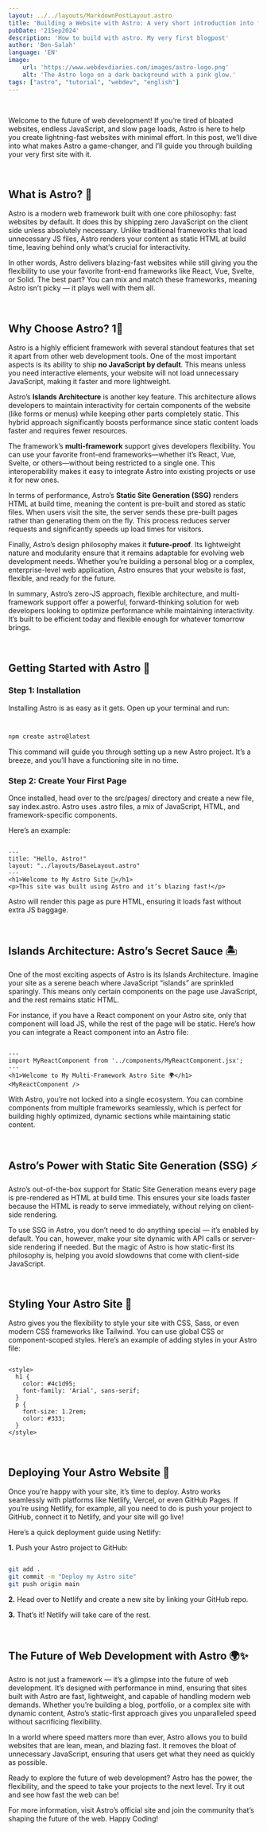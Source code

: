 ```yaml
---
layout: ../../layouts/MarkdownPostLayout.astro
title: 'Building a Website with Astro: A very short introduction into future Web Development'
pubDate: '21Sep2024'
description: 'How to build with astro. My very first blogpost'
author: 'Ben-Salah'
language: 'EN'
image:
    url: 'https://www.webdevdiaries.com/images/astro-logo.png'
    alt: 'The Astro logo on a dark background with a pink glow.'
tags: ["astro", "tutorial", "webdev", "english"]
---
```

<br>

Welcome to the future of web development! If you’re tired of bloated websites, endless JavaScript, and slow page loads, Astro is here to help you create lightning-fast websites with minimal effort. In this post, we’ll dive into what makes Astro a game-changer, and I’ll guide you through building your very first site with it.

<br>

## What is Astro? 🤔

Astro is a modern web framework built with one core philosophy: fast websites by default. It does this by shipping zero JavaScript on the client side unless absolutely necessary. Unlike traditional frameworks that load unnecessary JS files, Astro renders your content as static HTML at build time, leaving behind only what’s crucial for interactivity.

In other words, Astro delivers blazing-fast websites while still giving you the flexibility to use your favorite front-end frameworks like React, Vue, Svelte, or Solid. The best part? You can mix and match these frameworks, meaning Astro isn’t picky — it plays well with them all.

<br>

## Why Choose Astro? 1🌟

Astro is a highly efficient framework with several standout features that set it apart from other web development tools. One of the most important aspects is its ability to ship **no JavaScript by default**. This means unless you need interactive elements, your website will not load unnecessary JavaScript, making it faster and more lightweight.

Astro’s **Islands Architecture** is another key feature. This architecture allows developers to maintain interactivity for certain components of the website (like forms or menus) while keeping other parts completely static. This hybrid approach significantly boosts performance since static content loads faster and requires fewer resources.

The framework’s **multi-framework** support gives developers flexibility. You can use your favorite front-end frameworks—whether it’s React, Vue, Svelte, or others—without being restricted to a single one. This interoperability makes it easy to integrate Astro into existing projects or use it for new ones.

In terms of performance, Astro’s **Static Site Generation (SSG)** renders HTML at build time, meaning the content is pre-built and stored as static files. When users visit the site, the server sends these pre-built pages rather than generating them on the fly. This process reduces server requests and significantly speeds up load times for visitors.

Finally, Astro’s design philosophy makes it **future-proof**. Its lightweight nature and modularity ensure that it remains adaptable for evolving web development needs. Whether you’re building a personal blog or a complex, enterprise-level web application, Astro ensures that your website is fast, flexible, and ready for the future.

In summary, Astro’s zero-JS approach, flexible architecture, and multi-framework support offer a powerful, forward-thinking solution for web developers looking to optimize performance while maintaining interactivity. It’s built to be efficient today and flexible enough for whatever tomorrow brings.

<br>

## Getting Started with Astro 🚀

### Step 1: Installation
Installing Astro is as easy as it gets. Open up your terminal and run:

```bash


npm create astro@latest


```

This command will guide you through setting up a new Astro project. It’s a breeze, and you’ll have a functioning site in no time.

### Step 2: Create Your First Page
Once installed, head over to the src/pages/ directory and create a new file, say index.astro. Astro uses .astro files, a mix of JavaScript, HTML, and framework-specific components.

Here’s an example:

```astro

---
title: "Hello, Astro!"
layout: "../layouts/BaseLayout.astro"
---
<h1>Welcome to My Astro Site 🌟</h1>
<p>This site was built using Astro and it’s blazing fast!</p>

```

Astro will render this page as pure HTML, ensuring it loads fast without extra JS baggage.

<br>

## Islands Architecture: Astro’s Secret Sauce 🏝️

One of the most exciting aspects of Astro is its Islands Architecture. Imagine your site as a serene beach where JavaScript “islands” are sprinkled sparingly. This means only certain components on the page use JavaScript, and the rest remains static HTML.

For instance, if you have a React component on your Astro site, only that component will load JS, while the rest of the page will be static. Here’s how you can integrate a React component into an Astro file:

```astro

---
import MyReactComponent from '../components/MyReactComponent.jsx';
---
<h1>Welcome to My Multi-Framework Astro Site 🌍</h1>
<MyReactComponent />

```

With Astro, you’re not locked into a single ecosystem. You can combine components from multiple frameworks seamlessly, which is perfect for building highly optimized, dynamic sections while maintaining static content.

<br>

## Astro’s Power with Static Site Generation (SSG) ⚡

Astro’s out-of-the-box support for Static Site Generation means every page is pre-rendered as HTML at build time. This ensures your site loads faster because the HTML is ready to serve immediately, without relying on client-side rendering.

To use SSG in Astro, you don’t need to do anything special — it’s enabled by default. You can, however, make your site dynamic with API calls or server-side rendering if needed. But the magic of Astro is how static-first its philosophy is, helping you avoid slowdowns that come with client-side JavaScript.

<br>

## Styling Your Astro Site 🎨

Astro gives you the flexibility to style your site with CSS, Sass, or even modern CSS frameworks like Tailwind. You can use global CSS or component-scoped styles. Here’s an example of adding styles in your Astro file:

```astro

<style>
  h1 {
    color: #4c1d95;
    font-family: 'Arial', sans-serif;
  }
  p {
    font-size: 1.2rem;
    color: #333;
  }
</style>

```

<br>

## Deploying Your Astro Website 🛫

Once you’re happy with your site, it’s time to deploy. Astro works seamlessly with platforms like Netlify, Vercel, or even GitHub Pages. If you’re using Netlify, for example, all you need to do is push your project to GitHub, connect it to Netlify, and your site will go live!

Here’s a quick deployment guide using Netlify:


**1.** Push your Astro project to GitHub:


```bash

git add .
git commit -m "Deploy my Astro site"
git push origin main

```

**2.** Head over to Netlify and create a new site by linking your GitHub repo.

**3.** That’s it! Netlify will take care of the rest.

<br>

## The Future of Web Development with Astro 🌍✨

Astro is not just a framework — it’s a glimpse into the future of web development. It’s designed with performance in mind, ensuring that sites built with Astro are fast, lightweight, and capable of handling modern web demands. Whether you’re building a blog, portfolio, or a complex site with dynamic content, Astro’s static-first approach gives you unparalleled speed without sacrificing flexibility.

In a world where speed matters more than ever, Astro allows you to build websites that are lean, mean, and blazing fast. It removes the bloat of unnecessary JavaScript, ensuring that users get what they need as quickly as possible.

Ready to explore the future of web development? Astro has the power, the flexibility, and the speed to take your projects to the next level. Try it out and see how fast the web can be!

For more information, visit <a href="https://astro.build/" target="_blank" rel="noopener noreferrer" style="text-decoration: none;" onmouseover="this.style.color='#ff9776'" onmouseout="this.style.color=''">
  Astro’s official site
</a> and join the community that’s shaping the future of the web. 
Happy Coding!